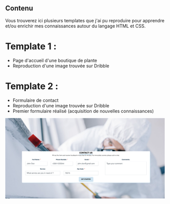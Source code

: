 ## Contenu

Vous trouverez ici plusieurs templates que j'ai pu reproduire pour apprendre et/ou enrichir mes connaissances autour du langage HTML et CSS.

# Template 1 :
- Page d'accueil d'une boutique de plante
- Reproduction d'une image trouvée sur Dribble

# Template 2 :
- Formulaire de contact
- Reproduction d'une image trouvée sur Dribble
- Premier formulaire réalisé (acquisition de nouvelles connaissances)

![screen n°1](Template-2/screenshot/screen1.png)
